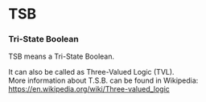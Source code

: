 # TSB
### Tri-State Boolean

TSB means a Tri-State Boolean.  

It can also be called as Three-Valued Logic (TVL).  
More information about T.S.B. can be found in Wikipedia:  
https://en.wikipedia.org/wiki/Three-valued_logic  
